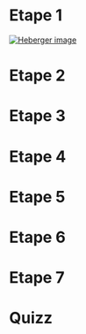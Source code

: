 # Etape 1

<a href="https://www.hostingpics.net/viewer.php?id=505204etape1.png"><img src="https://img4.hostingpics.net/thumbs/mini_505204etape1.png" alt="Heberger image" /></a>

# Etape 2

# Etape 3

# Etape 4

# Etape 5

# Etape 6

# Etape 7

# Quizz


